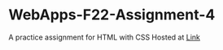 # WebApps-F22-Assignment-4
A practice assignment for HTML with CSS
Hosted at [Link](https://44-563-web-apps-f22.github.io/44563-webapps-assignment-4-jayachandranarala/opera.html)


